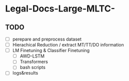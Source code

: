 # Legal-Docs-Large-MLTC-

## TODO

- [ ] perepare and preprocess dataset 
- [ ] Hierachical Reduction / extract MT/TT/DO information
- [ ] LM Finetuning & Classifier Finetuning
  - [ ] AWD-LSTM
  - [ ] Transformers 
  - [ ] bash scripts
- [ ] logs&results
